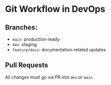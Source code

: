 # Git Workflow in DevOps

## Branches:
- `main`: production-ready
- `dev`: staging
- `feature/docs`: documentation-related updates

## Pull Requests
All changes must go via PR into `dev` or `main`
